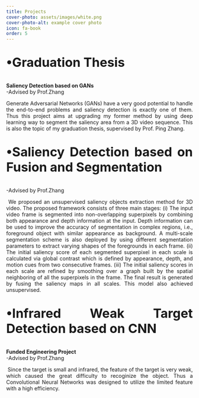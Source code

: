 ```yaml
---
title: Projects
cover-photo: assets/images/white.png
cover-photo-alt: example cover photo
icon: fa-book
order: 5
---
```

<p style="text-align:justify;font-size:34px"><b>&bull;Graduation Thesis</b></p>
<p style="text-align:justify"><b>Saliency Detection based on GANs</b> <br>-Advised by Prof.Zhang</p>

<p style="text-align:justify">
Generate Adversarial Networks (GANs) have a very good potential to handle the end-to-end problems and saliency detection is exactly one of them. Thus this project aims at upgrading my former method by using deep learning way to segment the saliency area from a 3D video sequence. This is also the topic of my graduation thesis, supervised by Prof. Ping Zhang.
</p>
<p style="text-align:justify;font-size:34px"><b>&bull;Saliency Detection based on Fusion and Segmentation</b></p>

<p style="text-align:justify">-Advised by Prof.Zhang</p>

<p style="text-align:justify">
<span class="image right"><img src="{{ 'assets/myimg/pic1.png' | relative_url }}" alt="" /></span>
We proposed an unsupervised saliency objects extraction method for 3D video. The proposed framework consists of three main stages: (i) The input video frame is segmented into non-overlapping superpixels by combining both appearance and depth information at the input. Depth information can be used to improve the accuracy of segmentation in complex regions, i.e., foreground object with similar appearance as background. A multi-scale segmentation scheme is also deployed by using different segmentation parameters to extract varying shapes of the foregrounds in each frame. (ii) The initial saliency score of each segmented superpixel in each scale is calculated via global contrast which is defined by appearance, depth, and motion cues from two consecutive frames. (iii) The initial saliency scores in each scale are refined by smoothing over a graph built by the spatial neighboring of all the superpixels in the frame. The final result is generated by fusing the saliency maps in all scales. This model also achieved unsupervised.
</p>

<p style="text-align:justify;font-size:34px"><b>&bull;Infrared Weak Target Detection based on CNN</b></p>

<p style="text-align:justify"><b>Funded Engineering Project</b> <br>-Advised by Prof.Zhang</p>

<p style="text-align:justify">
<span class="image right"><img src="{{ 'assets/myimg/pic2.png' | relative_url }}" alt="" /></span>
Since the target is small and infrared, the feature of the target is very weak, which caused the great difficulty to recoginize the object. Thus a Convolutional Neural Networks was designed to utilize the limited feature with a high efficiency.
</p>
</justify>
</ul>